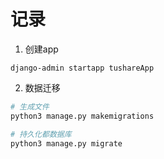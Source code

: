 # 记录

1. 创建app
```shell
django-admin startapp tushareApp
```


2. 数据迁移

```python
# 生成文件
python3 manage.py makemigrations

# 持久化都数据库
python3 manage.py migrate
```